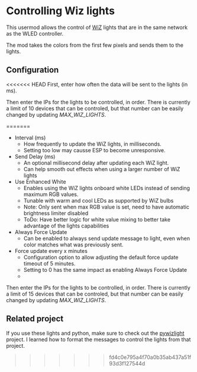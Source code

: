# Controlling Wiz lights

This usermod allows the control of [WiZ](https://www.wizconnected.com/en/consumer/) lights that are in the same network as the WLED controller.

The mod takes the colors from the first few pixels and sends them to the lights.

## Configuration

<<<<<<< HEAD
First, enter how often the data will be sent to the lights (in ms).

Then enter the IPs for the lights to be controlled, in order. There is currently a limit of 10 devices that can be controled, but that number
can be easily changed by updating _MAX_WIZ_LIGHTS_.

=======
- Interval (ms)
    - How frequently to update the WiZ lights, in milliseconds.
    - Setting too low may causse ESP to become unresponsive.
- Send Delay (ms)
    - An optional millisecond delay after updating each WiZ light. 
    - Can help smooth out effects when using a larger number of WiZ lights
- Use Enhanced White
    - Enables using the WiZ lights onboard white LEDs instead of sending maximum RGB values.
    - Tunable with warm and cool LEDs as supported by WiZ bulbs
    - Note: Only sent when max RGB value is set, need to have automatic brightness limiter disabled
    - ToDo: Have better logic for white value mixing to better take advantage of the lights capabilities
- Always Force Update
    - Can be enabled to always send update message to light, even when color matches what was previously sent.
- Force update every x minutes
    - Configuration option to allow adjusting the default force update timeout of 5 minutes.
    - Setting to 0 has the same impact as enabling Always Force Update
    - 
Then enter the IPs for the lights to be controlled, in order. There is currently a limit of 15 devices that can be controled, but that number
can be easily changed by updating _MAX_WIZ_LIGHTS_.




## Related project

If you use these lights and python, make sure to check out the [pywizlight](https://github.com/sbidy/pywizlight) project. I learned how to
format the messages to control the lights from that project.
>>>>>>> fd4c0e795a4f70a0b35ab437a51f93d3f127544d
